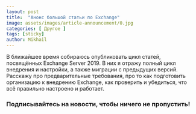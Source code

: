 ```yaml
---
layout: post
title:  "Анонс большой статьи по Exchange"
image: assets/images/article-announcement/0.jpg
categories: [ Другое ]
tags: [sticky]
author: Mikhail
---
```

В ближайшее время собираюсь опубликовать цикл статей, посвящённых Exchange Server 2019. В них я отражу полный цикл внедрения и настройки, а также миграции с предыдущих версий. Расскажу про предварительные требования, про то как подготовить организацию к внедрению Exchange, как проверить и убедиться, что всё правильно настроено и работает.

### Подписывайтесь на новости, чтобы ничего не пропустить!